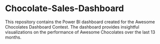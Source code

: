 # Chocolate-Sales-Dashboard
This repository contains the Power BI dashboard created for the Awesome Chocolates Dashboard Contest. The dashboard provides insightful visualizations on the performance of Awesome Chocolates over the last 13 months.
